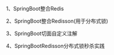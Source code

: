 
1、SpringBoot整合Redis

2、SpringBoot整合Redisson(用于分布式锁)

3、SpringBoot切面自定义注解

4、SpringBootRedisson分布式锁秒杀实践
